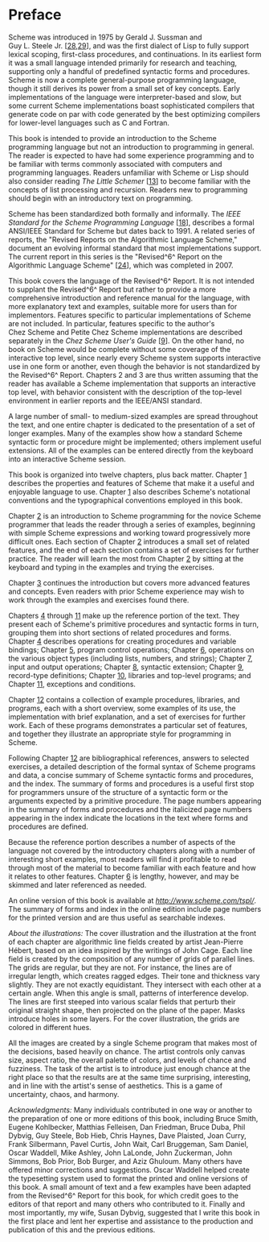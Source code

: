 Preface
=======

Scheme was introduced in 1975 by Gerald J. Sussman and
Guy L. Steele Jr. [[28](bibliography.html#g246),[29](bibliography.html#g247)],
and was the first dialect of Lisp to fully support lexical scoping,
first-class procedures, and continuations. In its earliest form it was a
small language intended primarily for research and teaching, supporting
only a handful of predefined syntactic forms and procedures. Scheme is
now a complete general-purpose programming language, though it still
derives its power from a small set of key concepts. Early
implementations of the language were interpreter-based and slow, but
some current Scheme implementations boast sophisticated compilers that
generate code on par with code generated by the best optimizing
compilers for lower-level languages such as C and Fortran.

This book is intended to provide an introduction to the Scheme
programming language but not an introduction to programming in general.
The reader is expected to have had some experience programming and to be
familiar with terms commonly associated with computers and programming
languages. Readers unfamiliar with Scheme or Lisp should also consider
reading *The Little Schemer* [[13](bibliography.html#g231)] to become
familiar with the concepts of list processing and recursion. Readers new
to programming should begin with an introductory text on programming.

Scheme has been standardized both formally and informally. The *IEEE
Standard for the Scheme Programming
Language* [[18](bibliography.html#g236)], describes a formal ANSI/IEEE
Standard for Scheme but dates back to 1991. A related series of reports,
the "Revised Reports on the Algorithmic Language Scheme," document an
evolving informal standard that most implementations support. The
current report in this series is the "Revised^6^ Report on the
Algorithmic Language Scheme" [[24](bibliography.html#g242)], which was
completed in 2007.

This book covers the language of the Revised^6^ Report. It is not
intended to supplant the Revised^6^ Report but rather to provide a more
comprehensive introduction and reference manual for the language, with
more explanatory text and examples, suitable more for users than for
implementors. Features specific to particular implementations of Scheme
are not included. In particular, features specific to the author's
Chez Scheme and Petite Chez Scheme implementations are described
separately in the *Chez Scheme User's
Guide* [[9](bibliography.html#g227)]. On the other hand, no book on
Scheme would be complete without some coverage of the interactive top
level, since nearly every Scheme system supports interactive use in one
form or another, even though the behavior is not standardized by the
Revised^6^ Report. Chapters 2 and 3 are thus written assuming that the
reader has available a Scheme implementation that supports an
interactive top level, with behavior consistent with the description of
the top-level environment in earlier reports and the IEEE/ANSI standard.

A large number of small- to medium-sized examples are spread throughout
the text, and one entire chapter is dedicated to the presentation of a
set of longer examples. Many of the examples show how a standard Scheme
syntactic form or procedure might be implemented; others implement
useful extensions. All of the examples can be entered directly from the
keyboard into an interactive Scheme session.

This book is organized into twelve chapters, plus back matter.
Chapter [1](intro.html#g0) describes the properties and features of
Scheme that make it a useful and enjoyable language to use.
Chapter [1](intro.html#g0) also describes Scheme's notational
conventions and the typographical conventions employed in this book.

Chapter [2](start.html#g4) is an introduction to Scheme programming for
the novice Scheme programmer that leads the reader through a series of
examples, beginning with simple Scheme expressions and working toward
progressively more difficult ones. Each section of
Chapter [2](start.html#g4) introduces a small set of related features,
and the end of each section contains a set of exercises for further
practice. The reader will learn the most from Chapter [2](start.html#g4)
by sitting at the keyboard and typing in the examples and trying the
exercises.

Chapter [3](further.html#g49) continues the introduction but covers more
advanced features and concepts. Even readers with prior Scheme
experience may wish to work through the examples and exercises found
there.

Chapters [4](binding.html#g88) through [11](exceptions.html#g147) make
up the reference portion of the text. They present each of Scheme's
primitive procedures and syntactic forms in turn, grouping them into
short sections of related procedures and forms.
Chapter [4](binding.html#g88) describes operations for creating
procedures and variable bindings; Chapter [5](control.html#g96), program
control operations; Chapter [6](objects.html#g106), operations on the
various object types (including lists, numbers, and strings);
Chapter [7](io.html#g121), input and output operations;
Chapter [8](syntax.html#g133), syntactic extension;
Chapter [9](records.html#g138), record-type definitions;
Chapter [10](libraries.html#g142), libraries and top-level programs; and
Chapter [11](exceptions.html#g147), exceptions and conditions.

Chapter [12](examples.html#g151) contains a collection of example
procedures, libraries, and programs, each with a short overview, some
examples of its use, the implementation with brief explanation, and a
set of exercises for further work. Each of these programs demonstrates a
particular set of features, and together they illustrate an appropriate
style for programming in Scheme.

Following Chapter [12](examples.html#g151) are bibliographical
references, answers to selected exercises, a detailed description of the
formal syntax of Scheme programs and data, a concise summary of Scheme
syntactic forms and procedures, and the index. The summary of forms and
procedures is a useful first stop for programmers unsure of the
structure of a syntactic form or the arguments expected by a primitive
procedure. The page numbers appearing in the summary of forms and
procedures and the italicized page numbers appearing in the index
indicate the locations in the text where forms and procedures are
defined.

Because the reference portion describes a number of aspects of the
language not covered by the introductory chapters along with a number of
interesting short examples, most readers will find it profitable to read
through most of the material to become familiar with each feature and
how it relates to other features. Chapter [6](objects.html#g106) is
lengthy, however, and may be skimmed and later referenced as needed.

An online version of this book is available at
*http://www.scheme.com/tspl/*. The summary of forms and index in the
online edition include page numbers for the printed version and are thus
useful as searchable indexes.

*About the illustrations:* The cover illustration and the illustration
at the front of each chapter are algorithmic line fields created by
artist Jean-Pierre Hébert, based on an idea inspired by the writings of
John Cage. Each line field is created by the composition of any number
of grids of parallel lines. The grids are regular, but they are not. For
instance, the lines are of irregular length, which creates ragged edges.
Their tone and thickness vary slightly. They are not exactly
equidistant. They intersect with each other at a certain angle. When
this angle is small, patterns of interference develop. The lines are
first steeped into various scalar fields that perturb their original
straight shape, then projected on the plane of the paper. Masks
introduce holes in some layers. For the cover illustration, the grids
are colored in different hues.

All the images are created by a single Scheme program that makes most of
the decisions, based heavily on chance. The artist controls only canvas
size, aspect ratio, the overall palette of colors, and levels of chance
and fuzziness. The task of the artist is to introduce just enough chance
at the right place so that the results are at the same time surprising,
interesting, and in line with the artist's sense of aesthetics. This is
a game of uncertainty, chaos, and harmony.

*Acknowledgments:* Many individuals contributed in one way or another to
the preparation of one or more editions of this book, including Bruce
Smith, Eugene Kohlbecker, Matthias Felleisen, Dan Friedman, Bruce Duba,
Phil Dybvig, Guy Steele, Bob Hieb, Chris Haynes, Dave Plaisted, Joan
Curry, Frank Silbermann, Pavel Curtis, John Wait, Carl Bruggeman, Sam
Daniel, Oscar Waddell, Mike Ashley, John LaLonde, John Zuckerman, John
Simmons, Bob Prior, Bob Burger, and Aziz Ghuloum. Many others have
offered minor corrections and suggestions. Oscar Waddell helped create
the typesetting system used to format the printed and online versions of
this book. A small amount of text and a few examples have been adapted
from the Revised^6^ Report for this book, for which credit goes to the
editors of that report and many others who contributed to it. Finally
and most importantly, my wife, Susan Dybvig, suggested that I write this
book in the first place and lent her expertise and assistance to the
production and publication of this and the previous editions.
